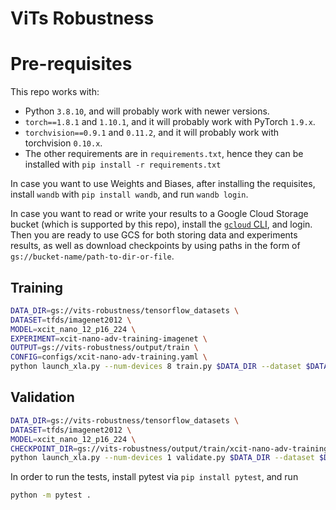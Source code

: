 # ViTs Robustness

# Pre-requisites

This repo works with:

- Python `3.8.10`, and will probably work with newer versions.
- `torch==1.8.1` and `1.10.1`, and it will probably work with PyTorch `1.9.x`.
- `torchvision==0.9.1` and `0.11.2`, and it will probably work with torchvision `0.10.x`.
- The other requirements are in `requirements.txt`, hence they can be installed with `pip install -r requirements.txt`

In case you want to use Weights and Biases, after installing the requisites, install `wandb` with `pip install wandb`, and run `wandb login`.

In case you want to read or write your results to a Google Cloud Storage bucket (which is supported by this repo), install the [`gcloud` CLI](https://cloud.google.com/sdk/gcloud), and login. Then you are ready to use GCS for both storing data and experiments results, as well as download checkpoints by using paths in the form of `gs://bucket-name/path-to-dir-or-file`.

## Training

```bash
DATA_DIR=gs://vits-robustness/tensorflow_datasets \
DATASET=tfds/imagenet2012 \
MODEL=xcit_nano_12_p16_224 \
EXPERIMENT=xcit-nano-adv-training-imagenet \
OUTPUT=gs://vits-robustness/output/train \
CONFIG=configs/xcit-nano-adv-training.yaml \
python launch_xla.py --num-devices 8 train.py $DATA_DIR --dataset $DATASET --experiment $EXPERIMENT --output $OUTPUT --log-wandb --model xcit_nano_12_p16_224 --config $CONFIG --epochs 10 --epochs 100 --batch-size 128 --adv-training pgd --no-normalize --attack-steps 1 --log-interval 50 --eps-schedule linear --eps-schedule-period 10
```

## Validation

```bash
DATA_DIR=gs://vits-robustness/tensorflow_datasets \
DATASET=tfds/imagenet2012 \
MODEL=xcit_nano_12_p16_224 \
CHECKPOINT_DIR=gs://vits-robustness/output/train/xcit-nano-adv-training-imagenet-8 \
python launch_xla.py --num-devices 1 validate.py $DATA_DIR --dataset $DATASET --model $MODEL --batch-size 1024 --no-normalize --checkpoint $CHECKPOINT_DIR/last.pth.tar --attack-eps 8
```

In order to run the tests, install pytest via `pip install pytest`, and run

```bash
python -m pytest .
```